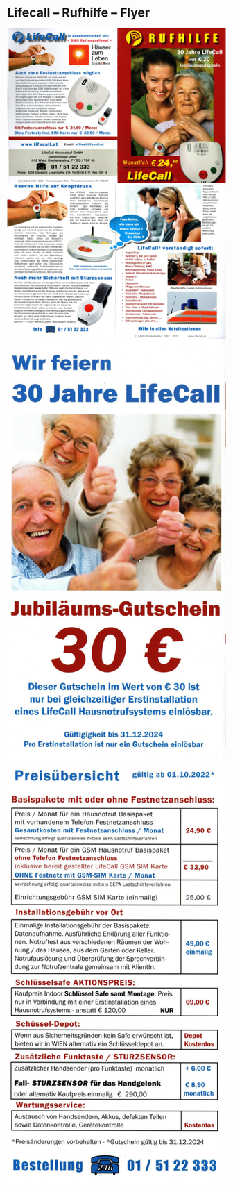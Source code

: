 # Lifecall – Rufhilfe – Flyer

![Lifecall – Rufhilfe – Flyer 1](img/lifecall_rufhilfe_1.jpg)
![Lifecall – Rufhilfe – Flyer 2](img/lifecall_rufhilfe_2.jpg)
![Lifecall – Rufhilfe – Flyer 3](img/lifecall_rufhilfe_3.jpg)
![Lifecall – Rufhilfe – Flyer 4](img/lifecall_rufhilfe_4.jpg)